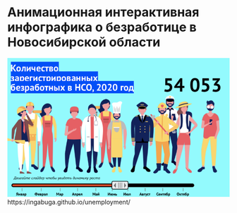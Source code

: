 # Анимационная интерактивная инфографика о безработице в Новосибирской области
<img src="images/unemployment.png">
https://ingabuga.github.io/unemployment/
